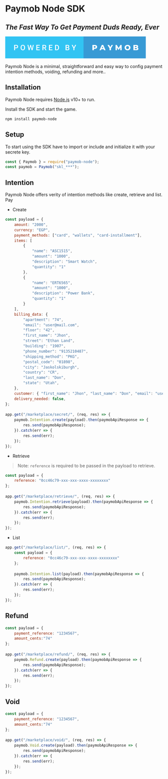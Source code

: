 # Paymob Node SDK

## _The Fast Way To Get Payment Duds Ready, Ever_

[![ForTheBadge powered-by-paymob](./powered-by-paymob.svg)](https://www.paymob.com/)

Paymob Node is a minimal, straightforward and easy way to config payment intention methods, voiding, refunding and more..

## Installation

Paymob Node requires [Node.js](https://nodejs.org/) v10+ to run.

Install the SDK and start the game.

<!-- @TODO: add the package name at NPM -->

```sh
npm install paymob-node
```

## Setup 
To start using the SDK have to import or include and initialize it with your secrete key.

```js
const { Paymob } = require("paymob-node");
const paymob = Paymob("skl_***");
```

## Intention
Paymob Node offers verity of intention methods like create, retrieve and list. Pay

- Create

```js
const payload = {
	amount: "2000",
	currency: "EGP",
	payment_methods: ["card", "wallets", "card-installment"],
	items: [
		{
			"name": "ASC1515",
			"amount": "1000",
			"description": "Smart Watch",
			"quantity": "1"
		},
		{
			"name": "ERT6565",
			"amount": "1000",
			"description": "Power Bank",
			"quantity": "1"
		}
	],
	billing_data: {
		"apartment": "74",
		"email": "user@mail.com",
		"floor": "42",
		"first_name": "Jhon",
		"street": "Ethan Land",
		"building": "1907",
		"phone_number": "9135210487",
		"shipping_method": "PKG",
		"postal_code": "01898",
		"city": "Jaskolskiburgh",
		"country": "CR",
		"last_name": "Don",
		"state": "Utah",
	},
	customer: { "first_name": "Jhon", "last_name": "Don", "email": "user@mail.com" },
	delivery_needed: false, 	 	
};

app.get("/marketplace/secret/", (req, res) => {
	paymob.Intention.create(payload).then(paymobApiResponse => {
		res.send(paymobApiResponse);
	}).catch(err => {
		res.send(err);	
	});
});

```

- Retrieve

> Note: `reference` is required to be passed in the payload to retrieve.


```js
const payload = {
    reference: "0cc46c79-xxx-xxx-xxxx-xxxxxxxx"
};
	
app.get("/marketplace/retrieve/", (req, res) => {
	paymob.Intention.retrieve(payload).then(paymobApiResponse => {
		res.send(paymobApiResponse);
	}).catch(err => {
		res.send(err);	
	});
});
```

- List

```js
app.get("/marketplace/list/", (req, res) => {
    const payload = {
        reference: "0cc46c79-xxx-xxx-xxxx-xxxxxxxx"
    };

	paymob.Intention.list(payload).then(paymobApiResponse => {
		res.send(paymobApiResponse);
	}).catch(err => {
		res.send(err);	
	});
});
```

## Refund

```js
const payload = {
    payment_reference: "1234567",
    amount_cents:"74"
};
	
app.get("/marketplace/refund/", (req, res) => {
	paymob.Refund.create(payload).then(paymobApiResponse => {
		res.send(paymobApiResponse);
	}).catch(err => {
		res.send(err);	
	});
});
```

## Void

```js
const payload = {
    payment_reference: "1234567",
    amount_cents:"74"
};
	
app.get("/marketplace/void/", (req, res) => {
	paymob.Void.create(payload).then(paymobApiResponse => {
		res.send(paymobApiResponse);
	}).catch(err => {
		res.send(err);	
	});
});
```
